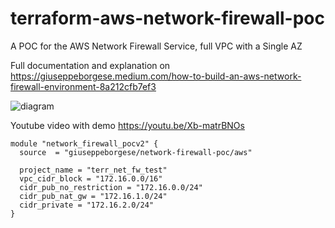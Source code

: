 # terraform-aws-network-firewall-poc
A POC for the AWS Network Firewall Service, full VPC with a Single AZ

Full documentation and explanation on https://giuseppeborgese.medium.com/how-to-build-an-aws-network-firewall-environment-8a212cfb7ef3

![diagram](https://raw.githubusercontent.com/giuseppeborgese/terraform-aws-network-firewall-poc/master/diagram.png)

Youtube video with demo https://youtu.be/Xb-matrBNOs

```
module "network_firewall_pocv2" {
  source  = "giuseppeborgese/network-firewall-poc/aws"

  project_name = "terr_net_fw_test"
  vpc_cidr_block = "172.16.0.0/16"
  cidr_pub_no_restriction = "172.16.0.0/24"
  cidr_pub_nat_gw = "172.16.1.0/24"
  cidr_private = "172.16.2.0/24"
}
```
